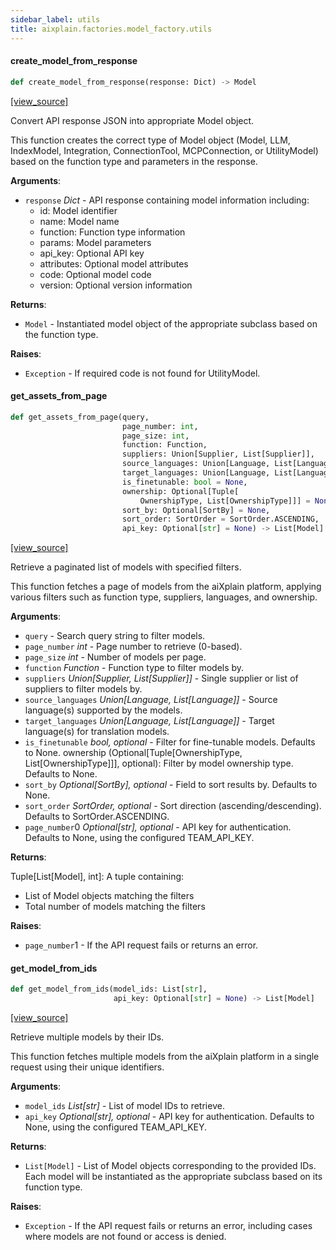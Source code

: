 ```yaml
---
sidebar_label: utils
title: aixplain.factories.model_factory.utils
---
```


#### create\_model\_from\_response

```python
def create_model_from_response(response: Dict) -> Model
```

[[view_source]](https://github.com/aixplain/aiXplain/blob/main/aixplain/factories/model_factory/utils.py#L20)

Convert API response JSON into appropriate Model object.

This function creates the correct type of Model object (Model, LLM, IndexModel,
Integration, ConnectionTool, MCPConnection, or UtilityModel) based on the
function type and parameters in the response.

**Arguments**:

- `response` _Dict_ - API response containing model information including:
  - id: Model identifier
  - name: Model name
  - function: Function type information
  - params: Model parameters
  - api_key: Optional API key
  - attributes: Optional model attributes
  - code: Optional model code
  - version: Optional version information
  

**Returns**:

- `Model` - Instantiated model object of the appropriate subclass based on
  the function type.
  

**Raises**:

- `Exception` - If required code is not found for UtilityModel.

#### get\_assets\_from\_page

```python
def get_assets_from_page(query,
                         page_number: int,
                         page_size: int,
                         function: Function,
                         suppliers: Union[Supplier, List[Supplier]],
                         source_languages: Union[Language, List[Language]],
                         target_languages: Union[Language, List[Language]],
                         is_finetunable: bool = None,
                         ownership: Optional[Tuple[
                             OwnershipType, List[OwnershipType]]] = None,
                         sort_by: Optional[SortBy] = None,
                         sort_order: SortOrder = SortOrder.ASCENDING,
                         api_key: Optional[str] = None) -> List[Model]
```

[[view_source]](https://github.com/aixplain/aiXplain/blob/main/aixplain/factories/model_factory/utils.py#L145)

Retrieve a paginated list of models with specified filters.

This function fetches a page of models from the aiXplain platform, applying
various filters such as function type, suppliers, languages, and ownership.

**Arguments**:

- `query` - Search query string to filter models.
- `page_number` _int_ - Page number to retrieve (0-based).
- `page_size` _int_ - Number of models per page.
- `function` _Function_ - Function type to filter models by.
- `suppliers` _Union[Supplier, List[Supplier]]_ - Single supplier or list of
  suppliers to filter models by.
- `source_languages` _Union[Language, List[Language]]_ - Source language(s)
  supported by the models.
- `target_languages` _Union[Language, List[Language]]_ - Target language(s)
  for translation models.
- `is_finetunable` _bool, optional_ - Filter for fine-tunable models.
  Defaults to None.
  ownership (Optional[Tuple[OwnershipType, List[OwnershipType]]], optional):
  Filter by model ownership type. Defaults to None.
- `sort_by` _Optional[SortBy], optional_ - Field to sort results by.
  Defaults to None.
- `sort_order` _SortOrder, optional_ - Sort direction (ascending/descending).
  Defaults to SortOrder.ASCENDING.
- `page_number`0 _Optional[str], optional_ - API key for authentication.
  Defaults to None, using the configured TEAM_API_KEY.
  

**Returns**:

  Tuple[List[Model], int]: A tuple containing:
  - List of Model objects matching the filters
  - Total number of models matching the filters
  

**Raises**:

- `page_number`1 - If the API request fails or returns an error.

#### get\_model\_from\_ids

```python
def get_model_from_ids(model_ids: List[str],
                       api_key: Optional[str] = None) -> List[Model]
```

[[view_source]](https://github.com/aixplain/aiXplain/blob/main/aixplain/factories/model_factory/utils.py#L258)

Retrieve multiple models by their IDs.

This function fetches multiple models from the aiXplain platform in a single
request using their unique identifiers.

**Arguments**:

- `model_ids` _List[str]_ - List of model IDs to retrieve.
- `api_key` _Optional[str], optional_ - API key for authentication.
  Defaults to None, using the configured TEAM_API_KEY.
  

**Returns**:

- `List[Model]` - List of Model objects corresponding to the provided IDs.
  Each model will be instantiated as the appropriate subclass based
  on its function type.
  

**Raises**:

- `Exception` - If the API request fails or returns an error, including
  cases where models are not found or access is denied.

